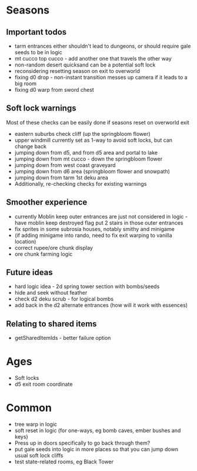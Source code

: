 # Seasons

## Important todos
- tarm entrances either shouldn't lead to dungeons, or should require gale seeds to be in logic
- mt cucco top cucco - add another one that travels the other way
- non-random desert quicksand can be a potential soft lock
- reconsidering resetting season on exit to overworld
- fixing d0 drop - non-instant transition messes up camera if it leads to a big room
- fixing d0 warp from sword chest

## Soft lock warnings
Most of these checks can be easily done if seasons reset on overworld exit
- eastern suburbs check cliff (up the springbloom flower)
- upper windmill currently set as 1-way to avoid soft locks, but can change back
- jumping down from d5, and from d5 area and portal to lake
- jumping down from mt cucco - down the springbloom flower
- jumping down from west coast graveyard
- jumping down from d6 area (springbloom flower and snowpath)
- jumping down from tarm 1st deku area
- Additionally, re-checking checks for existing warnings

## Smoother experience 
- currently Moblin keep outer entrances are just not considered in logic - have moblin keep destroyed flag put 2 stairs in those outer entrances
- fix sprites in some subrosia houses, notably smithy and minigame  
- (if adding minigame into rando, need to fix exit warping to vanilla location)
- correct rupee/ore chunk display
- ore chunk farming logic

## Future ideas
- hard logic idea - 2d spring tower section with bombs/seeds
- hide and seek without feather
- check d2 deku scrub - for logical bombs
- add back in the d2 alternate entrances (how will it work with essences)

## Relating to shared items
- getSharedItemIds - better failure option

# Ages
- Soft locks
- d5 exit room coordinate

# Common
- tree warp in logic
- soft reset in logic (for one-ways, eg bomb caves, ember bushes and keys)
- Press up in doors specifically to go back through them?
- put gale seeds into logic in more places so that you can jump down usual soft lock cliffs 
- test state-related rooms, eg Black Tower